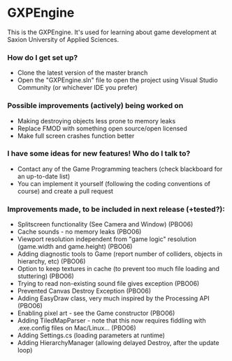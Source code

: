 # GXPEngine #

This is the GXPEngine. It's used for learning about game development at Saxion University of Applied Sciences.

### How do I get set up? ###

* Clone the latest version of the master branch
* Open the "GXPEngine.sln" file to open the project using Visual Studio Community (or whichever IDE you prefer)

### Possible improvements (actively) being worked on ###

* Making destroying objects less prone to memory leaks
* Replace FMOD with something open source/open licensed
* Make full screen crashes function better

### I have some ideas for new features! Who do I talk to? ###

* Contact any of the Game Programming teachers (check blackboard for an up-to-date list)
* You can implement it yourself (following the coding conventions of course) and create a pull request

### Improvements made, to be included in next release (+tested?):

* Splitscreen functionality (See Camera and Window) (PBO06)
* Cache sounds - no memory leaks (PBO06)
* Viewport resolution independent from "game logic" resolution (game.width and game.height) (PBO06)
* Adding diagnostic tools to Game (report number of colliders, objects in hierarchy, etc) (PBO06)
* Option to keep textures in cache (to prevent too much file loading and stuttering) (PBO06)
* Trying to read non-existing sound file gives exception (PBO06)
* Prevented Canvas Destroy Exception (PBO06)
* Adding EasyDraw class, very much inspired by the Processing API (PBO06)
* Enabling pixel art - see the Game constructor (PBO06)
* Adding TiledMapParser - note that this now requires fiddling with .exe.config files on Mac/Linux... (PBO06)
* Adding Settings.cs (loading parameters at runtime)
* Adding HierarchyManager (allowing delayed Destroy, after the update loop)